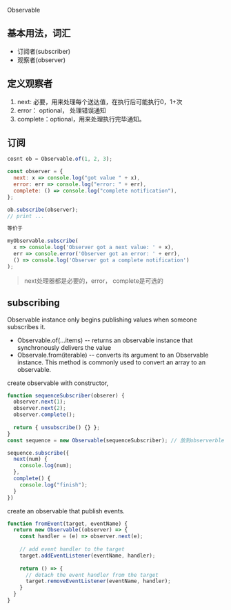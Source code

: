 

Observable

## 基本用法，词汇
* 订阅者(subscriber)
* 观察者(observer)

## 定义观察者

1. next:  必要，用来处理每个送达值，在执行后可能执行0，1+次
2. error： optional， 处理错误通知
3. complete：optional，用来处理执行完毕通知。

## 订阅

```js
cosnt ob = Observable.of(1, 2, 3);

const observer = {
  next: x => console.log("got value " + x),
  error: err => console.log("error: " + err),
  complete: () => console.log("complete notification"),
};

ob.subscribe(observer);
// print ...

等价于

myObservable.subscribe(
  x => console.log('Observer got a next value: ' + x),
  err => console.error('Observer got an error: ' + err),
  () => console.log('Observer got a complete notification')
);

```

> next处理器都是必要的，error， complete是可选的



## subscribing

Observable instance only begins publishing values when someone subscribes it.

* Observable.of(...items) -- returns an observable instance that synchronously delivers the value
* Observale.from(iterable) -- converts its argument to an Observable instance. This method is commonly used to convert an array to an observable.

create observable with constructor, 

```ts
function sequenceSubscriber(obserer) {
  observer.next(1);
  observer.next(2);
  observer.complete();
  
  return { unsubscribe() {} };
}
const sequence = new Observable(sequenceSubscriber); // 放到observerble的构造参数里

sequence.subscribe({
  next(num) {
    console.log(num);
  }, 
  complete() {
    console.log("finish");
  }
})

```

create an observable that publish events.

```ts
function fromEvent(target, eventName) {
  return new Observable((observer) => {
    const handler = (e) => observer.next(e);
    
    // add event handler to the target
    target.addEventListener(eventName, handler);
    
    return () => {
      // detach the event handler from the target
      target.removeEventListener(eventName, handler);
    }
  }
}
```
